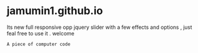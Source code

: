 # jamumin1.github.io
Its new full responsive opp jquery slider with a few effects and options , just feal free to use it . welcome

<code>A piece of computer code</code>
